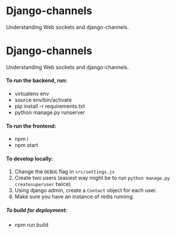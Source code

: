 # Django-channels
Understanding Web sockets and django-channels.

# Django-channels
Understanding Web sockets and django-channels.

#### To run the backend, run:

- virtualenv env
- source env/bin/activate
- pip install -r requirements.txt
- python manage.py runserver
#### To run the frontend:

- npm i
- npm start
#### To develop locally:

1. Change the `DEBUG` flag in `src/settings.js`
2. Create two users (easiest way might be to run `python manage.py createsuperuser` twice)
3. Using django admin, create a `Contact` object for each user.
4. Make sure you have an instance of redis running. 

##### To build for deployment:

- npm run build

